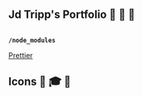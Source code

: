 ```sh

```

## Jd Tripp's Portfolio 🚀 🚀 🚀

```sh

```

**`/node_modules`**

[Prettier](https://prettier.io/)

## Icons 🧐 🎓 💫
